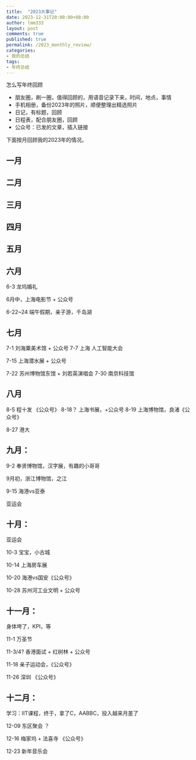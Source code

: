```yaml
---
title:  "2023大事记"
date: 2023-12-31T20:00:00+08:00
author: lmm333
layout: post
comments: true
published: true
permalink: /2023_monthly_review/
categories:
- 我的总结
tags:
- 年终总结
---
```


怎么写年终回顾

- 朋友圈，刷一圈，值得回顾的，用语音记录下来，时间，地点，事情
- 手机相册，备份2023年的照片，顺便整理出精选照片
- 日记，有标题，回顾
- 日程表，配合朋友圈，回顾
- 公众号：已发的文章，插入链接


下面按月回顾我的2023年的情况。

## 一月

## 二月

## 三月

## 四月

## 五月

## 六月

6-3 龙坞婚礼

6月中，上海电影节 + 公众号

6-22~24 端午假期，亲子游，千岛湖

## 七月

7-1 刘海粟美术馆 + 公众号
7-7 上海 人工智能大会

7-15 上海潜水展 + 公众号

7-22 苏州博物馆东馆 + 刘若英演唱会
7-30 南京科技馆

## 八月
8-5 程十发 《公众号》
8-18？ 上海书展，+公众号
8-19 上海博物馆，良渚《公众号》

8-27 港大

## 九月：

9-2 奉贤博物馆，汉字展，有趣的小哥哥

9月初，浙江博物馆，之江

9-15 海港vs亚泰

亚运会

## 十月：
亚运会

10-3 宝宝，小古城

10-14 上海房车展

10-20 海港vs国安《公众号》

10-28 苏州河工业文明 + 公众号

## 十一月：

身体垮了，KPI，等


11-1 万圣节

11-3/4? 香港面试 + 红树林 + 公众号

11-18 亲子运动会，《公众号》

11-26 深圳 《公众号》

## 十二月：
学习：IIT课程，终于，拿了C，AABBC，投入越来月差了

12-09 东区聚会 ？ 

12-16 梅家坞 + 法喜寺 《公众号》

12-23 新年音乐会
